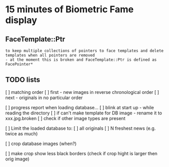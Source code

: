 # 15 minutes of Biometric Fame display

## FaceTemplate::Ptr
    to keep multiple collections of pointers to face templates and delete templates when all pointers are removed
    - at the moment this is broken and FaceTemplate::Ptr is defined as FacePointer*

## TODO lists

[ ] matching order
    [ ] first - new images in reverse chronological order
    [ ] next - originals in no particular order

[ ] progress report when loading database...
    [ ] blink at start up - while reading the directory
[ ] if can't make template for DB image - rename it to xxx.jpg.broken
[ ] check if other image types are present

[ ] Limit the loaded database to:
    [ ] all originals
    [ ] N freshest news (e.g. twice as much)

[ ] crop database images (when?)

[ ] make crop show less black borders (check if crop hight is larger then orig image)
